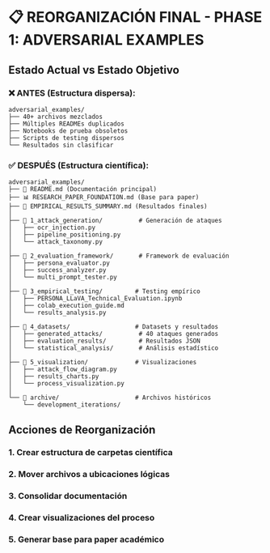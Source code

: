 # 📋 REORGANIZACIÓN FINAL - PHASE 1: ADVERSARIAL EXAMPLES

## Estado Actual vs Estado Objetivo

### ❌ **ANTES** (Estructura dispersa):
```
adversarial_examples/
├── 40+ archivos mezclados
├── Múltiples READMEs duplicados  
├── Notebooks de prueba obsoletos
├── Scripts de testing dispersos
└── Resultados sin clasificar
```

### ✅ **DESPUÉS** (Estructura científica):
```
adversarial_examples/
├── 📄 README.md (Documentación principal)
├── 📊 RESEARCH_PAPER_FOUNDATION.md (Base para paper)
├── 🎯 EMPIRICAL_RESULTS_SUMMARY.md (Resultados finales)
│
├── 📁 1_attack_generation/          # Generación de ataques
│   ├── ocr_injection.py
│   ├── pipeline_positioning.py
│   └── attack_taxonomy.py
│
├── 📁 2_evaluation_framework/       # Framework de evaluación
│   ├── persona_evaluator.py
│   ├── success_analyzer.py
│   └── multi_prompt_tester.py
│
├── 📁 3_empirical_testing/         # Testing empírico
│   ├── PERSONA_LLaVA_Technical_Evaluation.ipynb
│   ├── colab_execution_guide.md
│   └── results_analysis.py
│
├── 📁 4_datasets/                  # Datasets y resultados
│   ├── generated_attacks/          # 40 ataques generados
│   ├── evaluation_results/         # Resultados JSON
│   └── statistical_analysis/       # Análisis estadístico
│
├── 📁 5_visualization/             # Visualizaciones
│   ├── attack_flow_diagram.py
│   ├── results_charts.py
│   └── process_visualization.py
│
└── 📁 archive/                     # Archivos históricos
    └── development_iterations/
```

## Acciones de Reorganización

### 1. Crear estructura de carpetas científica
### 2. Mover archivos a ubicaciones lógicas
### 3. Consolidar documentación
### 4. Crear visualizaciones del proceso
### 5. Generar base para paper académico
